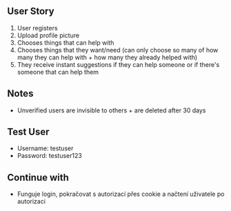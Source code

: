 ## User Story
1. User registers
2. Upload profile picture
3. Chooses things that can help with
4. Chooses things that they want/need (can only choose so many of how many they can help with + how many they already helped with)
5. They receive instant suggestions if they can help someone or if there's someone that can help them

## Notes
- Unverified users are invisible to others + are deleted after 30 days

## Test User
- Username: testuser
- Password: testuser123

## Continue with
- Funguje login, pokračovat s autorizací přes cookie a načtení uživatele po autorizaci
